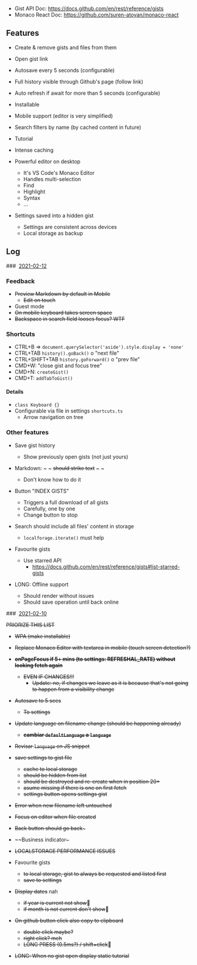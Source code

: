 - Gist API Doc: https://docs.github.com/en/rest/reference/gists
- Monaco React Doc: https://github.com/suren-atoyan/monaco-react

## Features

- Create & remove gists and files from them
- Open gist link
- Autosave every 5 seconds (configurable)
- Full history visible through Github's page (follow link)
- Auto refresh if await for more than 5 seconds (configurable)
- Installable
- Mobile support (editor is very simplified)
- Search filters by name (by cached content in future)
- Tutorial
- Intense caching

- Powerful editor on desktop
  - It's VS Code's Monaco Editor
  - Handles multi-selection
  - Find
  - Highlight
  - Syntax
  - ...

- Settings saved into a hidden gist
  - Settings are consistent across devices
  - Local storage as backup

## Log

###  [2021-02-12](https://gist.github.com/b02fa55a018d2532f8a81f479c95a8cb9)

### Feedback
- ~~Preview Markdown by default in Mobile~~
  - ~~Edit on touch~~
- Guest mode
- ~~On mobile keyboard takes screen space~~
- ~~Backspace in search field looses focus? WTF~~

### Shortcuts
- CTRL+B => `document.querySelector('aside').style.display = 'none'`
- CTRL+TAB `history().goBack()` o "next file"
- CTRL+SHIFT+TAB `history.goForward()` o "prev file"
- CMD+W: "close gist and focus tree"
- CMD+N: `createGist()`
- CMD+T: `addTabToGist()`

#### Details
- `class Keyboard {}`
- Configurable via file in settings `shortcuts.ts`
  - Arrow navigation on tree

### Other features

- Save gist history
  - Show previously open gists (not just yours)

- Markdown: ~ ~ ~~should strike text~~ ~ ~
  - Don't know how to do it

- Button "INDEX GISTS"
  - Triggers a full download of all gists
  - Carefully, one by one
  - Change button to stop

- Search should include all files' content in storage
  - `localforage.iterate()` must help

- Favourite gists
  - Use starred API
    - https://docs.github.com/en/rest/reference/gists#list-starred-gists

- LONG: Offline support
  - Should render without issues
  - Should save operation until back online


###  [2021-02-10](https://gist.github.com/amatiasq/73a3b78622533205eac1ac6cfbee231e)

~~PRIORIZE THIS LIST~~

- ~~WPA (make installable)~~
- ~~Replace Monaco Editor with textarea in mobile (touch screen detection?)~~

- ~~**onPageFocus if 5+ mins (to settings: REFRESHAL_RATE) without looking fetch again**~~
  - ~~EVEN IF CHANGES!!!~~
    - ~~Update: no, if changes we leave as it is because that's not going to happen from a visibility change~~

- ~~Autosave to 5 secs~~
  - ~~To settings~~

- ~~Update language on filename change (should be happening already)~~
  - ~~**cambiar `defaultLanguage` a `language`**~~

- ~~Revisar `language` en JS snippet~~

- ~~save settings to gist file~~
  - ~~cache to local storage~~
  - ~~should be hidden from list~~
  - ~~should be destroyed and re-create when in position 20+~~
  - ~~asume missing if there is one on first fetch~~
  - ~~settings button opens settings gist~~

- ~~Error when new filename left untouched~~
- ~~Focus on editor when file created~~
- ~~Back button should go back~~~
- ~~Business indicator~

- ~~LOCALSTORAGE PERFORMANCE ISSUES~~

- Favourite gists
  - ~~to local storage, gist to always be requested and listed first~~
  - ~~save to settings~~

- ~~Display dates~~ nah
  - ~~if year is current not show~~
  - ~~if month is not current don't show~~

- ~~On github button click also copy to clipboard~~
  - ~~double click maybe?~~
  - ~~right click? meh~~
  - ~~LONG PRESS (0.5ms?) / shift+click~~

- ~~LONG: When no gist open display static tutorial~~
